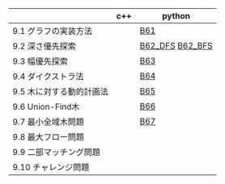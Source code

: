 |  | c++ | python |
| ---- | ---- | ---- |
| 9.1 グラフの実装方法 |  | [B61](B61_Influencer.py) |
| 9.2 深さ優先探索 |  | [B62_DFS](B62_Print-a-Path_dfs.py) [B62_BFS](B62_Print-a-Path_bfs.py) |
| 9.3 幅優先探索 |  | [B63](B63_幅優先探索.py) |
| 9.4 ダイクストラ法 |  | [B64](B64_ShortestPath-with-Restoration.py) |
| 9.5 木に対する動的計画法 |  | [B65](B65_Road-to-PromotionHard.py) |
| 9.6 Union-Find木 |  | [B66](B66_Typhoon.py) |
| 9.7 最小全域木問題 |  | [B67](B67_MaxMST.py) |
| 9.8 最大フロー問題 |  |  |
| 9.9 二部マッチング問題 |  |  |
| 9.10 チャレンジ問題 |  |  |